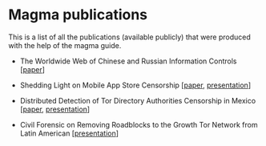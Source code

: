# Magma publications

This is a list of all the publications (available publicly) that were produced
with the help of the magma guide.

- The Worldwide Web of Chinese and Russian Information Controls
  [[paper](https://ctga.web.ox.ac.uk/files/theworldwidewebofchineseandrussianinformationcontrolspdf)]

- Shedding Light on Mobile App Store Censorship
  [[paper](https://github.com/hack66/appavail/blob/master/AppStoreCensorship.pdf),
  [presentation](https://hack66.github.io/appavail)]

- Distributed Detection of Tor Directory Authorities Censorship in Mexico
  [[paper](https://tics.site/proceedings/2019a/icn_2019_6_20_38010.pdf),
  [presentation](https://tics.site/proceedings/2019a/icn_2019_6_20_38010-presentation.pdf)]

- Civil Forensic on Removing Roadblocks to the Growth Tor Network from Latin
  American
  [[presentation](https://tics.site/proceedings/2019a/icn_2019_naj2019.pdf)]
